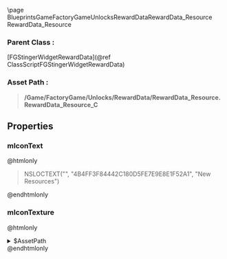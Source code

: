 \page BlueprintsGameFactoryGameUnlocksRewardDataRewardData_Resource RewardData_Resource
### Parent Class :
[FGStingerWidgetRewardData](@ref ClassScriptFGStingerWidgetRewardData)
### Asset Path :
<b><blockquote>/Game/FactoryGame/Unlocks/RewardData/RewardData_Resource.RewardData_Resource_C</blockquote></b>
## Properties

### mIconText
@htmlonly
<blockquote>NSLOCTEXT("", "4B4FF3F84442C180D5FE7E9E8E1F52A1", "New Resources")</blockquote>
@endhtmlonly

### mIconTexture
@htmlonly
<details>
 <summary>$AssetPath</summary>
<b><a href="_blueprints_game_factory_game_interface_u_i_assets_small_icons_small_icon__resource.html"><blockquote>SmallIcon_Resource</blockquote></a></b>
</details>
@endhtmlonly

